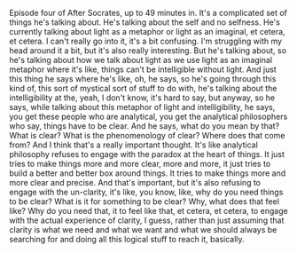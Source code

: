 ﻿Episode four of After Socrates, up to 49 minutes in.
It's a complicated set of things he's talking about.
He's talking about the self and no selfness.
He's currently talking about light as a metaphor
or light as an imaginal, et cetera, et cetera.
I can't really go into it, it's a bit confusing.
I'm struggling with my head around it a bit,
but it's also really interesting.
But he's talking about, so he's talking about
how we talk about light as we use light
as an imaginal metaphor where it's like,
things can't be intelligible without light.
And just this thing he says where he's like, oh,
he says, so he's going through this kind of,
this sort of mystical sort of stuff to do with,
he's talking about the intelligibility at the,
yeah, I don't know, it's hard to say,
but anyway, so he says, while talking about this metaphor
of light and intelligibility, he says,
you get these people who are analytical,
you get the analytical philosophers who say,
things have to be clear.
And he says, what do you mean by that?
What is clear?
What is the phenomenology of clear?
Where does that come from?
And I think that's a really important thought.
It's like analytical philosophy refuses to engage
with the paradox at the heart of things.
It just tries to make things more and more clear,
more and more, it just tries to build a better
and better box around things.
It tries to make things more and more clear and precise.
And that's important, but it's also refusing to engage
with the un-clarity, it's like, you know, like,
why do you need things to be clear?
What is it for something to be clear?
Why, what does that feel like?
Why do you need that, it to feel like that, et cetera,
et cetera, to engage with the actual experience
of clarity, I guess, rather than just assuming
that clarity is what we need and what we want
and what we should always be searching for
and doing all this logical stuff to reach it, basically.
